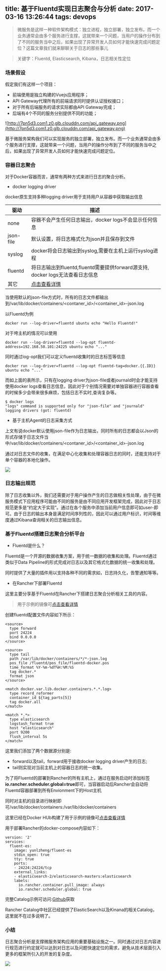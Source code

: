 title: 基于Fluentd实现日志聚合与分析
date: 2017-03-16 13:26:44
tags: devops
---

> 微服务是这样一种软件架构模式：独立进程，独立部署，独立发布。而一个业务通常会由多个服务进行支撑，这就带来一个问题，当用户的操作分布到了不同的服务当中之后，如果出现了异常开发人员如何才能快速完成问题定位？这篇文章我们就来聊聊关于日志的那些事儿

> 关键字：Fluentd, Elasticsearch, Kibana，日志相关性定位

### 场景假设

假定我们有这样一个项目：
* 前端使用是独立构建的Vuejs应用程序；
* API Gateway代理所有的前端请求同时提供认证授权接口；
* 对于所有后端服务的请求实际都由API Gateway完成；
* 后端有4个不同的服务分别提供不同的功能；

![http://7pn5d3.com1.z0.glb.clouddn.com/api_gateway.png](http://7pn5d3.com1.z0.glb.clouddn.com/api_gateway.png)

基于微服务架构我们可以实现服务的独立部署，独立发布。而一个业务通常会由多个服务进行支撑，这就带来一个问题，当用户的操作分布到了不同的服务当中之后，如果出现了异常开发人员如何才能快速完成问题定位。

### 容器日志聚合

对于Docker容器而言，通常有两种方式来进行日志的聚合分析。

* docker logging driver

docker原生支持多种logging driver用于支持用户从容器中获取输出信息

|驱动| 描述|
|----|-----|
|none|容器不会产生任何日志输出，docker logs不会显示任何信息|
|json-file|默认设置，将日志格式化为json并且保存到文件|
|syslog|docker将会日志输出到syslog,需要在主机上运行syslog进程|
|fluentd|将日志输出到fluentd,fluentd需要提供forward源支持, docker logs无法查看日志信息|
|其它|[点击查看详情](https://docs.docker.com/engine/admin/logging/overview/#supported-logging-drivers)|

当使用默认的json-file方式时，所有的日志文件都输出到/var/lib/docker/containers/<contaner_id>/<container_id>-json.log

以Fluentd为例

```
docker run --log-driver=fluentd ubuntu echo "Hello Fluentd!"
```

对于垮主机的情况可以使用

```
docker run --log-driver=fluentd --log-opt fluentd-address=192.168.50.101:24225 ubuntu echo "..."
```

同时通过log-opt我们可以定义fluentd收集时的日志标签等信息

```
docker run --log-driver=fluentd --log-opt fluentd-tag=docker.{{.ID}} ubuntu echo "..."
```

而如上面的表所示，只有在logging driver为json-file或者journald时会才能支持使用docker logs查看日志信息，因此对于个别情况需要对单独容器进行容器查看的时候多少会带来很多麻烦，包括日志不实时\,查询复杂等。

```
$ docker logs
"logs" command is supported only for "json-file" and "journald" logging drivers (got: fluentd)
```

* 基于主机Agent的日志采集方式

上文有说docker默认使用json-file作为日志输出，同时所有的日志都会以Json的形式存储于日志文件当中/var/lib/docker/containers/<contaner_id>/<container_id>-json.log

通过对日志文件的收集，在满足中心化收集和处理容器日志的同时，还能支持对于单个容器的本地化操作。

![](http://7pn5d3.com1.z0.glb.clouddn.com/efk.png)

### 日志输出规范

除了日志收集以外，我们还需要对于用户操作产生的日志做相关性处理，由于在微服务模式下应用程序可能由不同的服务是由不同应用开发框架完成，因此对于日志规范更多是“约定大于实现”。通过在各个服务中添加当前用户信息即可如user-<uuid>即可。由于日志的输出本身是满足时间序列性的，因此可以通过用户标识，时间等维度通过Kibana查询相关的日志输出信息。

### 基于Fluentd搭建日志聚合分析平台

* Fluentd是什么？

Fluentd是一个开源的数据收集方案，用于统一数据的收集和处理。Fluentd通过类似于Data Pipeline的形式完成对日志以及其它格式化数据的统一收集和处理。

同时提供了大量的插件用以支持各种不同的需求如，日志持久化，告警通知等等。

* 在Rancher下部署Fluentd

这里主要分享基于Fluentd在Rancher下搭建日志聚合分析相关工具的内容。

> 用于示例的镜像可[点击查看详情](https://hub.docker.com/r/yunlzheng/fluent-es/)

创建fluentd配置文件内容如下所示：

```
<source>
  type forward
  port 24224
  bind 0.0.0.0
</source>

<source>
  type tail
  path /var/lib/docker/containers/*/*-json.log
  pos_file /fluentd/pos_file/fluentd-docker.pos
  time_format %Y-%m-%dT%H:%M:%S
  tag docker.*
  format json
</source>

<match docker.var.lib.docker.containers.*.*.log>
  type record_reformer
  container_id ${tag_parts[5]}
  tag docker.all
</match>

<match *.*>
  type elasticsearch
  logstash_format true
  host "elasticsearch"
  port 9200
  flush_interval 5s
</match>

```

这里我们添加了两个数据源分别是:

* forward以及tail，forward用于接收docker logging driver产生的日志;
* tail则实现对当前主机上的容器日志的统一收集。

为了将Fluentd的部署到Rancher的所有主机上，通过在服务启动时添加标签**io.rancher.scheduler.global=true**即可，当容器启动后Rancher会自动将Fluentd容器部署到所有Envionment下的Host主机

同时对主机的目录进行映射即可/var/lib/docker/containers:/var/lib/docker/containers

这里已经在Docker HUb构建了用于示例的镜像可[点击查看详情](https://hub.docker.com/r/yunlzheng/fluent-es/)

用于部署Rancher的docker-compose内容如下：

```
version: '2'
services:
  fluent-es:
    image: yunlzheng/fluent-es
    stdin_open: true
    tty: true
    ports:
    - 24224:24224/tcp
    external_links:
    - elasticsearch-2/elasticsearch-masters:elasticsearch
    labels:
      io.rancher.container.pull_image: always
      io.rancher.scheduler.global: true
```

完整Catalog示例可访问:[Github](https://github.com/yunlzheng/rancher-catalog/tree/master/templates/fluentd)获取

Rancher Catalog中社区已经提供了ElasticSearch以及Kinana的相关Catalog，这里就不在过多说明了。

### 小结

日志聚合分析是支撑微服务架构应用的重要基础设施之一。同时通过对日志内容进行规范进行约定就可以达到对日志以及问题快速定位的需求，避免从技术层面引入更多的框架所引入的开发的复杂度。

![](http://7pn5d3.com1.z0.glb.clouddn.com/kibana-demo.png)
